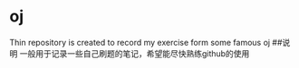 # oj
Thin repository is created to record my exercise form some famous oj
##说明
一般用于记录一些自己刷题的笔记，希望能尽快熟练github的使用
